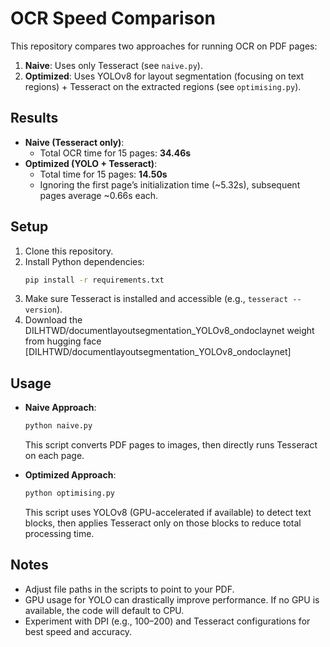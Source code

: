 # OCR Speed Comparison

This repository compares two approaches for running OCR on PDF pages:
1. **Naive**: Uses only Tesseract (see `naive.py`).
2. **Optimized**: Uses YOLOv8 for layout segmentation (focusing on text regions) + Tesseract on the extracted regions (see `optimising.py`).

## Results

- **Naive (Tesseract only)**:  
  - Total OCR time for 15 pages: **34.46s**
- **Optimized (YOLO + Tesseract)**:  
  - Total time for 15 pages: **14.50s**  
  - Ignoring the first page’s initialization time (~5.32s), subsequent pages average ~0.66s each.

## Setup

1. Clone this repository.
2. Install Python dependencies:
   ```bash
   pip install -r requirements.txt
   ```
3. Make sure Tesseract is installed and accessible (e.g., `tesseract --version`).
4. Download the DILHTWD/documentlayoutsegmentation_YOLOv8_ondoclaynet weight from hugging face [DILHTWD/documentlayoutsegmentation_YOLOv8_ondoclaynet]

## Usage

- **Naive Approach**:  
  ```bash
  python naive.py
  ```
  This script converts PDF pages to images, then directly runs Tesseract on each page.

- **Optimized Approach**:  
  ```bash
  python optimising.py
  ```
  This script uses YOLOv8 (GPU-accelerated if available) to detect text blocks, then applies Tesseract only on those blocks to reduce total processing time.

## Notes
- Adjust file paths in the scripts to point to your PDF.
- GPU usage for YOLO can drastically improve performance. If no GPU is available, the code will default to CPU.  
- Experiment with DPI (e.g., 100–200) and Tesseract configurations for best speed and accuracy.
